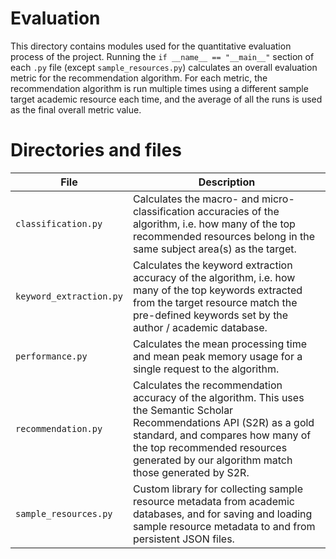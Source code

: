 # Evaluation

This directory contains modules used for the quantitative evaluation process of the project. Running the `if __name__ == "__main__"` section of each `.py` file (except `sample_resources.py`) calculates an overall evaluation metric for the recommendation algorithm. For each metric, the recommendation algorithm is run multiple times using a different sample target academic resource each time, and the average of all the runs is used as the final overall metric value.

# Directories and files

| File                    | Description                                                                                                                                                                                                                                           |
|-------------------------|-------------------------------------------------------------------------------------------------------------------------------------------------------------------------------------------------------------------------------------------------------|
| `classification.py`     | Calculates the macro- and micro-classification accuracies of the algorithm, i.e. how many of the top recommended resources belong in the same subject area(s) as the target.                                                                          |
| `keyword_extraction.py` | Calculates the keyword extraction accuracy of the algorithm, i.e. how many of the top keywords extracted from the target resource match the pre-defined keywords set by the author / academic database.                                               |
| `performance.py`        | Calculates the mean processing time and mean peak memory usage for a single request to the algorithm.                                                                                                                                                 |
| `recommendation.py`     | Calculates the recommendation accuracy of the algorithm. This uses the Semantic Scholar Recommendations API (S2R) as a gold standard, and compares how many of the top recommended resources generated by our algorithm match those generated by S2R. |
| `sample_resources.py`   | Custom library for collecting sample resource metadata from academic databases, and for saving and loading sample resource metadata to and from persistent JSON files.                                                                                |